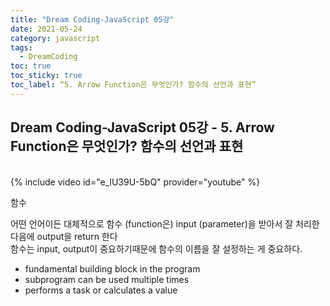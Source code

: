 ```yaml
---
title: "Dream Coding-JavaScript 05강"
date: 2021-05-24
category: javascript
tags:
  - DreamCoding
toc: true
toc_sticky: true
toc_label: “5. Arrow Function은 무엇인가? 함수의 선언과 표현”
---
```


## Dream Coding-JavaScript 05강 - 5. Arrow Function은 무엇인가? 함수의 선언과 표현

<br>
{% include video id="e_lU39U-5bQ" provider="youtube" %}
<br>

함수  

어떤 언어이든 대체적으로 함수 (function은) input (parameter)을 받아서 잘 처리한 다음에 output을 return 한다  
함수는 input, output이 중요하기때문에 함수의 이름을 잘 설정하는 게 중요하다. 


- fundamental building block in the program 
- subprogram can be used multiple times
- performs a task or calculates a value